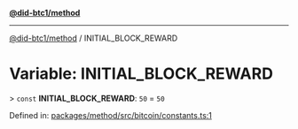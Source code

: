 [**@did-btc1/method**](../README.md)

***

[@did-btc1/method](../globals.md) / INITIAL\_BLOCK\_REWARD

# Variable: INITIAL\_BLOCK\_REWARD

&gt; `const` **INITIAL\_BLOCK\_REWARD**: `50` = `50`

Defined in: [packages/method/src/bitcoin/constants.ts:1](https://github.com/dcdpr/did-btc1-js/blob/4ab6f9915d95beed9bc633644c9db1539395f512/packages/method/src/bitcoin/constants.ts#L1)
